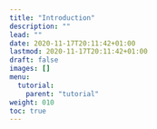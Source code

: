 ```yaml
---
title: "Introduction"
description: ""
lead: ""
date: 2020-11-17T20:11:42+01:00
lastmod: 2020-11-17T20:11:42+01:00
draft: false
images: []
menu: 
  tutorial:
    parent: "tutorial"
weight: 010
toc: true
---
```


